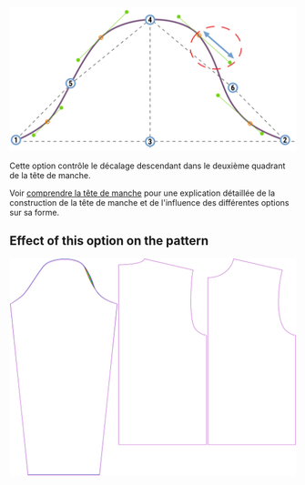 ![Le décalage descendant du deuxième quadrant de la tête de manche](./sleevecapq2spread1.svg)

Cette option contrôle le décalage descendant dans le deuxième quadrant de la tête de manche.

<Tip>

Voir [comprendre la tête de manche](/docs/patterns/brian/options#understanding-the-sleevecap) pour une explication détaillée de la construction de la tête de manche et de l'influence des différentes options sur sa forme.

</Tip>

## Effect of this option on the pattern
![This image shows the effect of this option by superimposing several variants that have a different value for this option](brian_sleevecapq2spread1_sample.svg "Effect of this option on the pattern")